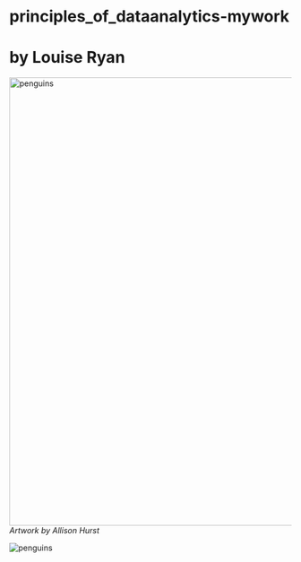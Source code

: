 # principles_of_dataanalytics-mywork

# by Louise Ryan



<img src="https://allisonhorst.github.io/palmerpenguins/reference/figures/lter_penguins.png" alt="penguins" width="800"/> *Artwork by Allison Hurst*

![penguins](https://upload.wikimedia.org/wikipedia/commons/3/3d/Ant-pen_map_anvers.PNG)


